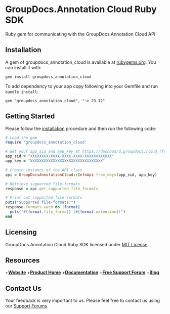 # GroupDocs.Annotation Cloud Ruby SDK

Ruby gem for communicating with the GroupDocs.Annotation Cloud API

## Installation

A gem of groupdocs_annotation_cloud is available at [rubygems.org](https://rubygems.org). You can install it with:

```shell
gem install groupdocs_annotation_cloud
```    

To add dependency to your app copy following into your Gemfile and run `bundle install`:

```
gem "groupdocs_annotation_cloud", "~> 23.12"
```

## Getting Started

Please follow the [installation](#installation) procedure and then run the following code:

```ruby
# Load the gem
require 'groupdocs_annotation_cloud'

# Get your app_sid and app_key at https://dashboard.groupdocs.cloud (free registration is required).
app_sid = "XXXXXXXX-XXXX-XXXX-XXXX-XXXXXXXXXXXX"
app_key = "XXXXXXXXXXXXXXXXXXXXXXXXXXXXXXXX"

# Create instance of the API class
api = GroupDocsAnnotationCloud::InfoApi.from_keys(app_sid, app_key)

# Retrieve supported file-formats
response = api.get_supported_file_formats

# Print out supported file-formats
puts("Supported file-formats:")
response.formats.each do |format|
  puts("#{format.file_format} (#{format.extension})") 
end
```

## Licensing

GroupDocs.Annotation Cloud Ruby SDK licensed under [MIT License](LICENSE).

## Resources

+[**Website**](https://www.groupdocs.cloud)
+[**Product Home**](https://products.groupdocs.cloud/annotation)
+[**Documentation**](https://docs.groupdocs.cloud/annotation)
+[**Free Support Forum**](https://forum.groupdocs.cloud/c/annotation)
+[**Blog**](https://blog.groupdocs.cloud/category/annotation)

## Contact Us

Your feedback is very important to us. Please feel free to contact us using our [Support Forums](https://forum.groupdocs.cloud/c/annotation).
